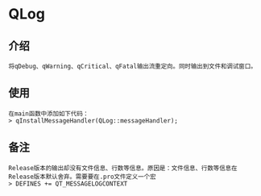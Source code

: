 # QLog
## 介绍
	将qDebug、qWarning、qCritical、qFatal输出流重定向。同时输出到文件和调试窗口。
## 使用
	在main函数中添加如下代码：
	> qInstallMessageHandler(QLog::messageHandler);
## 备注
	Release版本的输出却没有文件信息、行数等信息。原因是：文件信息、行数等信息在Release版本默认舍弃。需要要在.pro文件定义一个宏
	> DEFINES += QT_MESSAGELOGCONTEXT
